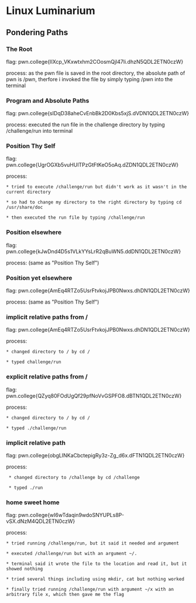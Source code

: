 # Linux Luminarium
## Pondering Paths
### The Root
flag: pwn.college{IIXcp_VKxwtxhm2COosmQjl47li.dhzN5QDL2ETN0czW}

process: as the pwn file is saved in the root directory, the absolute path of pwn is /pwn, therfore i invoked the file by simply typing /pwn into the terminal

### Program and Absolute Paths
flag: pwn.college{sIDqD38aheCvEnbBk2D0Kbs5xjS.dVDN1QDL2ETN0czW}

process: executed the run file in the challenge directory by typing /challenge/run into terminal

### Position Thy Self
flag: pwn.college{UgrOGXb5vuHUlTPzGtFtKeO5oAq.dZDN1QDL2ETN0czW}

process: 

    * tried to execute /challenge/run but didn't work as it wasn't in the current directory
    
    * so had to change my directory to the right directory by typing cd /usr/share/doc
    
    * then executed the run file by typing /challenge/run

    
### Position elsewhere
flag: pwn.college{kJwDnd4D5s1VLkYYsLrR2qBuWN5.ddDN1QDL2ETN0czW}

process: (same as "Position Thy Self")


### Position yet elsewhere
flag: pwn.college{AmEq4RTZo5UsrFtvkojJPB0Nwxs.dhDN1QDL2ETN0czW}

process: (same as "Position Thy Self")


### implicit relative paths from /
flag: pwn.college{AmEq4RTZo5UsrFtvkojJPB0Nwxs.dhDN1QDL2ETN0czW}

process: 

    * changed directory to / by cd /
   
    * typed challenge/run


### explicit relative paths from /
flag: pwn.college{QZyq80FOdUgQf29pfNoVvGSPFO8.dBTN1QDL2ETN0czW}

process:

    * changed directory to / by cd /
    
    * typed ./challenge/run


### implicit relative path
flag: pwn.college{obgLINKaCbctepigRy3z-Zg_d6x.dFTN1QDL2ETN0czW}

process: 

     * changed directory to /challenge by cd /challenge
     
     * typed ./run


### home sweet home
flag: pwn.college{wI6wTdaqin9wdoSNYUPLs8P-vSX.dNzM4QDL2ETN0czW}

process: 

    * tried running /challenge/run, but it said it needed and argument
    
    * executed /challenge/run but with an argument ~/.
    
    * terminal said it wrote the file to the location and read it, but it showed nothing
    
    * tried several things including using mkdir, cat but nothing worked
    
    * finally tried running /challenge/run with argument ~/x with an arbitrary file x, which then gave me the flag

